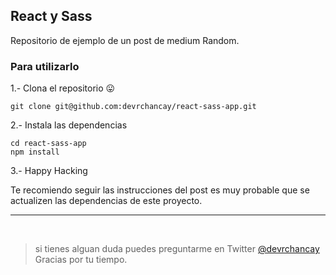## React y Sass

Repositorio de ejemplo de un post de medium Random.

### Para utilizarlo

1.- Clona el repositorio 😛 

``` 
git clone git@github.com:devrchancay/react-sass-app.git 
```

2.- Instala las dependencias
``` 
cd react-sass-app 
npm install 
```

3.- Happy Hacking 

Te recomiendo seguir las instrucciones del post es muy probable que se actualizen las dependencias de este proyecto.

----------------------------------------------------
<br/>

> si tienes alguan duda puedes preguntarme en Twitter [@devrchancay](https://twitter.com/devrchancay) <br/> Gracias por tu tiempo.